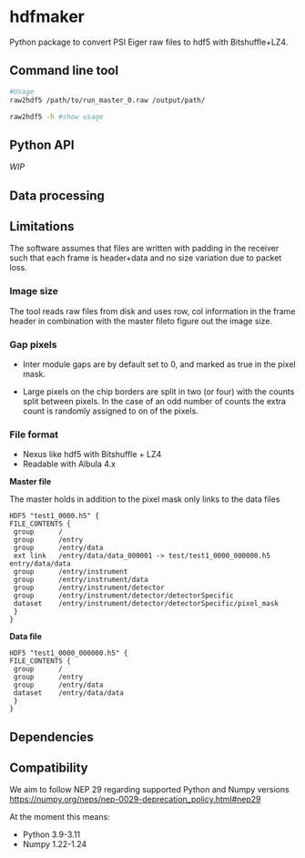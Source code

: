 # hdfmaker

Python package to convert PSI Eiger raw files to hdf5 with Bitshuffle+LZ4. 


## Command line tool

```bash
#Usage
raw2hdf5 /path/to/run_master_0.raw /output/path/

raw2hdf5 -h #show usage

```

## Python API

*WIP*

## Data processing


## Limitations 

The software assumes that files are written with padding in the receiver such that each frame is header+data and no size variation due to packet loss. 

### Image size

The tool reads raw files from disk and uses row, col information in the frame header in combination with the master fileto figure out the image size.  

### Gap pixels

* Inter module gaps are by default set to 0, and marked as true in the pixel mask. 

* Large pixels on the chip borders are split in two (or four) with the counts split between pixels. In the case of an odd number of counts the extra count is randomly assigned to on of the pixels. 

### File format

* Nexus like hdf5 with Bitshuffle + LZ4
* Readable with Albula 4.x

**Master file**

The master holds in addition to the pixel mask only links to the data files 

```
HDF5 "test1_0000.h5" {
FILE_CONTENTS {
 group      /
 group      /entry
 group      /entry/data
 ext link   /entry/data/data_000001 -> test/test1_0000_000000.h5 entry/data/data
 group      /entry/instrument
 group      /entry/instrument/data
 group      /entry/instrument/detector
 group      /entry/instrument/detector/detectorSpecific
 dataset    /entry/instrument/detector/detectorSpecific/pixel_mask
 }
}
```

**Data file**

```
HDF5 "test1_0000_000000.h5" {
FILE_CONTENTS {
 group      /
 group      /entry
 group      /entry/data
 dataset    /entry/data/data
 }
}

```

## Dependencies

## Compatibility

We aim to follow NEP 29 regarding supported Python and Numpy versions https://numpy.org/neps/nep-0029-deprecation_policy.html#nep29

At the moment this means:
* Python 3.9-3.11
* Numpy 1.22-1.24
